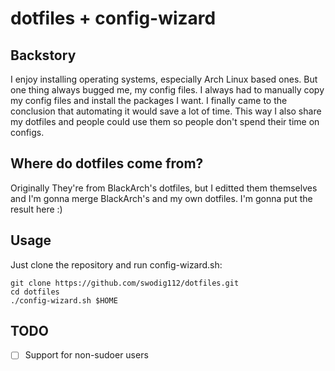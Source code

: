 # dotfiles + config-wizard
## Backstory
I enjoy installing operating systems, especially Arch Linux based ones. But
one thing always bugged me, my config files. I always had to manually copy
my config files and install the packages I want. I finally came to the conclusion
that automating it would save a lot of time. This way I also share my dotfiles
and people could use them so people don't spend their time on configs.

## Where do dotfiles come from?
Originally They're from BlackArch's dotfiles, but I editted them themselves and
I'm gonna merge BlackArch's and my own dotfiles. I'm gonna put the result here :)

## Usage
Just clone the repository and run config-wizard.sh:
```
git clone https://github.com/swodig112/dotfiles.git
cd dotfiles
./config-wizard.sh $HOME
```

## TODO
- [ ] Support for non-sudoer users
